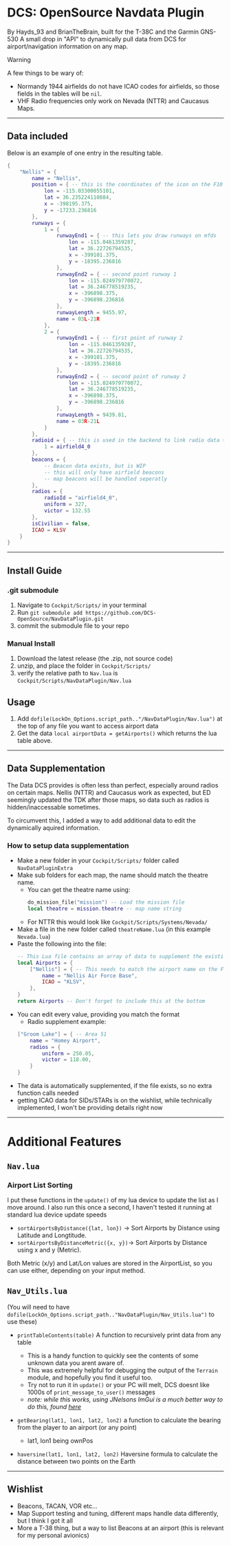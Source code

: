 # DCS: OpenSource Navdata Plugin

By Hayds_93 and BrianTheBrain, built for the T-38C and the Garmin GNS-530
A small drop in "API" to dynamically pull data from DCS for airport/navigation information on any map.

> [!Warning]
> A few things to be wary of:
> * Normandy 1944 airfields do not have ICAO codes for airfields, so those fields in the tables will be `nil`.
> * VHF Radio frequencies only work on Nevada (NTTR) and Caucasus Maps.
---

## Data included
Below is an example of one entry in the resulting table.

```lua
{
    "Nellis" = {
        name = "Nellis",
        position = { -- this is the coordinates of the icon on the F10 Map
            lon = -115.03300055101,
            lat = 36.235224110884,
            x = -398195.375,
            y = -17233.236816
        },
        runways = {
            1 = {
                runwayEnd1 = { -- this lets you draw runways on mfds
                    lon = -115.0461359287,
                    lat = 36.22726794535,
                    x = -399101.375,
                    y = -18395.236816
                },
                runwayEnd2 = { -- second point runway 1
                    lon = -115.024979770072,
                    lat = 36.246778519235,
                    x = -396898.375,
                    y = -396898.236816
                },
                runwayLength = 9455.97,
                name = 03L-21R
            },
            2 = {
                runwayEnd1 = { -- first point of runway 2
                    lon = -115.0461359287,
                    lat = 36.22726794535,
                    x = -399101.375,
                    y = -18395.236816
                },
                runwayEnd2 = { -- second point of runway 2
                    lon = -115.024979770072,
                    lat = 36.246778519235,
                    x = -396898.375,
                    y = -396898.236816
                },
                runwayLength = 9439.81,
                name = 03R-21L
            } 
        },
        radioid = { -- this is used in the backend to link radio data to airfield
            1 = airfield4_0
        },
        beacons = {
            -- Beacon data exists, but is WIP
            -- this will only have airfield beacons
            -- map beacons will be handled seperatly
        },
        radios = {
            radioId = "airfield4_0",
            uniform = 327,
            victor = 132.55
        },
        isCivilian = false,
        ICAO = KLSV
    }
}
```
---
## Install Guide

### .git submodule
1. Navigate to `Cockpit/Scripts/` in your terminal
2. Run `git submodule add https://github.com/DCS-OpenSource/NavDataPlugin.git`
3. commit the submodule file to your repo

### Manual Install
1. Download the latest release (the .zip, not source code)
2. unzip, and place the folder in `Cockpit/Scripts/`
3. verify the relative path to `Nav.lua` is `Cockpit/Scripts/NavDataPlugin/Nav.lua`


## Usage
1. Add `dofile(LockOn_Options.script_path.."/NavDataPlugin/Nav.lua")` at the top of any file you want to access airport data
2. Get the data `local airportData = getAirports()` which returns the lua table above.
---
## Data Supplementation 
The Data DCS provides is often less than perfect, especially around radios on certain maps. Nellis (NTTR) and Caucasus work as expected, but ED seemingly updated the TDK after those maps, so data such as radios is hidden/inaccessable sometimes.

To circumvent this, I added a way to add additional data to edit the dynamically aquired information.

### How to setup data supplementation
* Make a new folder in your `Cockpit/Scripts/` folder called `NavDataPluginExtra`
* Make sub folders for each map, the name should match the theatre name.
    * You can get the theatre name using:
        ```lua
        do_mission_file("mission") -- Load the mission file
        local theatre = mission.theatre -- map name string
        ```
    * For NTTR this would look like `Cockpit/Scripts/Systems/Nevada/`
* Make a file in the new folder called `theatreName.lua` (in this example `Nevada.lua`)
* Paste the following into the file:
    ```lua
    -- This Lua file contains an array of data to supplement the existing data pulled from DCS
    local Airports = {
        ["Nellis"] = { -- This needs to match the airport name on the F10 Map
            name = "Nellis Air Force Base",
            ICAO = "KLSV",
        }, 
    }
    return Airports -- Don't forget to include this at the bottom
    ```
* You can edit every value, providing you match the format
    * Radio supplement example:
    ```lua
    ["Groom Lake"] = { -- Area 51
        name = "Homey Airport",
        radios = {
            uniform = 250.05,
            victor = 118.00,
        }
    }
    ```
* The data is automatically supplemented, if the file exists, so no extra function calls needed
* getting ICAO data for SIDs/STARs is on the wishlist, while technically implemented, I won't be providing details right now


---
# Additional Features
## `Nav.lua`
### Airport List Sorting
I put these functions in the `update()` of my lua device to update the list as I move around.
I also run this once a second, I haven't tested it running at standard lua device update speeds
* `sortAirportsByDistance({lat, lon})`  -> Sort Airports by Distance using Latitude and Longtitude.
* `sortAirportsByDistanceMetric({x, y})`-> Sort Airports by Distance using x and y (Metric).

Both Metric (x/y) and Lat/Lon values are stored in the AirportList, so you can use either, depending on your input method.

## `Nav_Utils.lua` 
(You will need to have `dofile(LockOn_Options.script_path.."NavDataPlugin/Nav_Utils.lua")` to use these)
* `printTableContents(table)` A function to recursively print data from any table
    * This is a handy function to quickly see the contents of some unknown data you arent aware of.
    * This was extremely helpful for debugging the output of the `Terrain` module, and hopefully you find it useful too.
    * Try not to run it in `update()` or your PC will melt, DCS doesnt like 1000s of `print_message_to_user()` messages
    * *note: while this works, using JNelsons ImGui is a much better way to do this, found [here](https://github.com/08jne01/dcs-lua-imgui/tree/main)*
* `getBearing(lat1, lon1, lat2, lon2)` a function to calculate the bearing from the player to an airport (or any point)
    * lat1, lon1 being ownPos

* `haversine(lat1, lon1, lat2, lon2)` Haversine formula to calculate the distance between two points on the Earth
---
## Wishlist
* Beacons, TACAN, VOR etc...
* Map Support testing and tuning, different maps handle data differently, but I think I got it all
* More a T-38 thing, but a way to list Beacons at an airport (this is relevant for my personal avionics)


